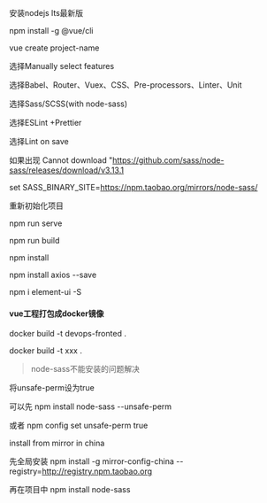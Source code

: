 安装nodejs lts最新版

npm install -g @vue/cli

vue create project-name

选择Manually select features

选择Babel、Router、Vuex、CSS、Pre-processors、Linter、Unit

选择Sass/SCSS(with node-sass)

选择ESLint +Prettier

选择Lint on save

如果出现
Cannot download "https://github.com/sass/node-sass/releases/download/v3.13.1

set SASS_BINARY_SITE=https://npm.taobao.org/mirrors/node-sass/

重新初始化项目

npm run serve

npm run build

npm install

npm install axios --save

npm i element-ui -S


#### vue工程打包成docker镜像

docker build -t devops-fronted .

docker build -t xxx .


> node-sass不能安装的问题解决

将unsafe-perm设为true

可以先 npm install node-sass --unsafe-perm

或者 npm config set unsafe-perm true

install from mirror in china

先全局安装
npm install -g mirror-config-china --registry=http://registry.npm.taobao.org

再在项目中
npm install node-sass